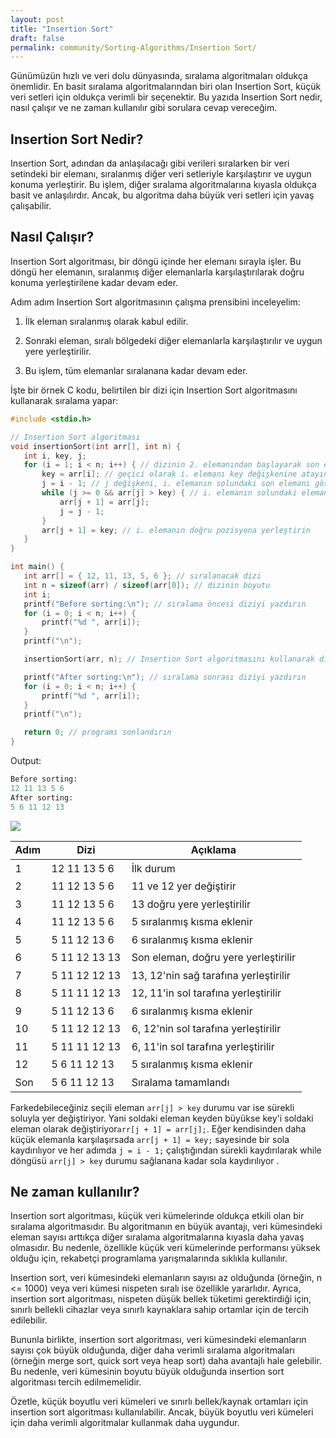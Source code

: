 ```yaml
---
layout: post
title: "Insertion Sort"
draft: false
permalink: community/Sorting-Algorithms/Insertion Sort/
---
```


Günümüzün hızlı ve veri dolu dünyasında, sıralama algoritmaları oldukça önemlidir. En basit sıralama algoritmalarından biri olan Insertion Sort, küçük veri setleri için oldukça verimli bir seçenektir. Bu yazıda Insertion Sort nedir, nasıl çalışır ve ne zaman kullanılır gibi sorulara cevap vereceğim.

## Insertion Sort Nedir?
Insertion Sort, adından da anlaşılacağı gibi verileri sıralarken bir veri setindeki bir elemanı, sıralanmış diğer veri setleriyle karşılaştırır ve uygun konuma yerleştirir. Bu işlem, diğer sıralama algoritmalarına kıyasla oldukça basit ve anlaşılırdır. Ancak, bu algoritma daha büyük veri setleri için yavaş çalışabilir.

## Nasıl Çalışır?
Insertion Sort algoritması, bir döngü içinde her elemanı sırayla işler. Bu döngü her elemanın, sıralanmış diğer elemanlarla karşılaştırılarak doğru konuma yerleştirilene kadar devam eder.

Adım adım Insertion Sort algoritmasının çalışma prensibini inceleyelim:
<ol><li><p>İlk eleman sıralanmış olarak kabul edilir.</p></li><li><p>Sonraki eleman, sıralı bölgedeki diğer elemanlarla karşılaştırılır ve uygun yere yerleştirilir.</p></li><li><p>Bu işlem, tüm elemanlar sıralanana kadar devam eder.</p></li></ol>

İşte bir örnek C kodu, belirtilen bir dizi için Insertion Sort algoritmasını kullanarak sıralama yapar:

~~~c
#include <stdio.h>

// Insertion Sort algoritması
void insertionSort(int arr[], int n) {
   int i, key, j;
   for (i = 1; i < n; i++) { // dizinin 2. elemanından başlayarak son elemana kadar gezin
       key = arr[i]; // geçici olarak i. elemanı key değişkenine atayın
       j = i - 1; // j değişkeni, i. elemanın solundaki son elemanı gösterir
       while (j >= 0 && arr[j] > key) { // i. elemanın solundaki elemanlarla karşılaştırma yaparak elemanları kaydırın
           arr[j + 1] = arr[j];
           j = j - 1;
       }
       arr[j + 1] = key; // i. elemanın doğru pozisyona yerleştirin
   }
}

int main() {
   int arr[] = { 12, 11, 13, 5, 6 }; // sıralanacak dizi
   int n = sizeof(arr) / sizeof(arr[0]); // dizinin boyutu
   int i;
   printf("Before sorting:\n"); // sıralama öncesi diziyi yazdırın
   for (i = 0; i < n; i++) {
       printf("%d ", arr[i]);
   }
   printf("\n");

   insertionSort(arr, n); // Insertion Sort algoritmasını kullanarak diziyi sıralayın

   printf("After sorting:\n"); // sıralama sonrası diziyi yazdırın
   for (i = 0; i < n; i++) {
       printf("%d ", arr[i]);
   }
   printf("\n");

   return 0; // programı sonlandırın
}
~~~
Output:
```python
Before sorting:
12 11 13 5 6
After sorting:
5 6 11 12 13 
```
<img src="../../assets/asset.png"> 
<style>
    th, td {
  padding-top: 3.5px;
  padding-bottom: 5px;
  padding-left: 7.5px;
  padding-right: 10px;
}
</style>
<table><thead><tr><th>Adım</th><th>Dizi</th><th>Açıklama</th></tr></thead><tbody><tr><td>1</td><td>12 11 13 5 6</td><td>İlk durum</td></tr><tr><td>2</td><td>11 12 13 5 6</td><td>11 ve 12 yer değiştirir</td></tr><tr><td>3</td><td>11 12 13 5 6</td><td>13 doğru yere yerleştirilir</td></tr><tr><td>4</td><td>11 12 13 5 6</td><td>5 sıralanmış kısma eklenir</td></tr><tr><td>5</td><td>5 11 12 13 6</td><td>6 sıralanmış kısma eklenir</td></tr><tr><td>6</td><td>5 11 12 13 13</td><td>Son eleman, doğru yere yerleştirilir</td></tr><tr><td>7</td><td>5 11 12 12 13</td><td>13, 12'nin sağ tarafına yerleştirilir</td></tr><tr><td>8</td><td>5 11 11 12 13</td><td>12, 11'in sol tarafına yerleştirilir</td></tr><tr><td>9</td><td>5 11 12 13 6</td><td>6 sıralanmış kısma eklenir</td></tr><tr><td>10</td><td>5 11 12 12 13</td><td>6, 12'nin sol tarafına yerleştirilir</td></tr><tr><td>11</td><td>5 11 11 12 13</td><td>6, 11'in sol tarafına yerleştirilir</td></tr><tr><td>12</td><td>5 6 11 12 13</td><td>5 sıralanmış kısma eklenir</td></tr><tr><td>Son</td><td>5 6 11 12 13</td><td>Sıralama tamamlandı</td></tr></tbody></table>

Farkedebileceğiniz seçili eleman `arr[j] > key` durumu var ise sürekli soluyla yer değiştiriyor. Yani soldaki eleman keyden büyükse key'i soldaki eleman olarak değiştiriyor`arr[j + 1] = arr[j];`. Eğer kendisinden daha küçük elemanla karşılaşırsada `arr[j + 1] = key;` sayesinde bir sola kaydırılıyor ve her adımda `j = i - 1;` çalıştığından sürekli kaydırılarak while döngüsü `arr[j] > key` durumu sağlanana kadar sola kaydırılıyor .

## Ne zaman kullanılır?

Insertion sort algoritması, küçük veri kümelerinde oldukça etkili olan bir sıralama algoritmasıdır. Bu algoritmanın en büyük avantajı, veri kümesindeki eleman sayısı arttıkça diğer sıralama algoritmalarına kıyasla daha yavaş olmasıdır. Bu nedenle, özellikle küçük veri kümelerinde performansı yüksek olduğu için, rekabetçi programlama yarışmalarında sıklıkla kullanılır.

Insertion sort, veri kümesindeki elemanların sayısı az olduğunda (örneğin, n <= 1000) veya veri kümesi nispeten sıralı ise özellikle yararlıdır. Ayrıca, insertion sort algoritması, nispeten düşük bellek tüketimi gerektirdiği için, sınırlı bellekli cihazlar veya sınırlı kaynaklara sahip ortamlar için de tercih edilebilir.

Bununla birlikte, insertion sort algoritması, veri kümesindeki elemanların sayısı çok büyük olduğunda, diğer daha verimli sıralama algoritmaları (örneğin merge sort, quick sort veya heap sort) daha avantajlı hale gelebilir. Bu nedenle, veri kümesinin boyutu büyük olduğunda insertion sort algoritması tercih edilmemelidir.

Özetle, küçük boyutlu veri kümeleri ve sınırlı bellek/kaynak ortamları için insertion sort algoritması kullanılabilir. Ancak, büyük boyutlu veri kümeleri için daha verimli algoritmalar kullanmak daha uygundur.